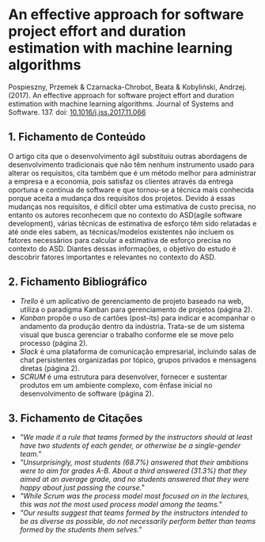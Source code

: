 # An effective approach for software project effort and duration estimation with machine learning algorithms

Pospieszny, Przemek & Czarnacka-Chrobot, Beata & Kobyliński, Andrzej. (2017). An effective approach for software project effort and duration estimation with machine learning algorithms. Journal of Systems and Software. 137.  doi: [10.1016/j.jss.2017.11.066](https://doi.org/10.1016/j.jss.2017.11.066)

## 1. Fichamento de Conteúdo

O artigo cita que o desenvolvimento ágil substituiu outras abordagens de desenvolvimento tradicionais que não têm nenhum instrumento usado para alterar os requisitos, cita também que é um método melhor para administrar a empresa e a economia, pois satisfaz os clientes através da entrega oportuna e contínua de software e que tornou-se a técnica mais conhecida porque aceita a mudança dos requisitos dos projetos. Devido á essas mudanças nos requisitos, é difícil obter uma estimativa de custo precisa, no entanto os autores reconhecem que no contexto do ASD(agile software development), várias técnicas de estimativa de esforço têm sido relatadas e até onde eles sabem, as técnicas/modelos  existentes não incluem os fatores necessários para calcular a estimativa de esforço precisa no contexto do ASD. Diantes dessas informações, o objetivo do estudo é descobrir fatores importantes e relevantes no contexto do ASD.

## 2. Fichamento Bibliográfico 

* _Trello_ é um aplicativo de gerenciamento de projeto baseado na web, utiliza o paradigma Kanban para gerenciamento de projetos (página 2).
* _Kanban_ propõe o uso de cartões (post-its) para indicar e acompanhar o andamento da produção dentro da indústria. Trata-se de um sistema visual que busca gerenciar o trabalho conforme ele se move pelo processo (página 2).
* _Slack_ é uma plataforma de comunicação empresarial, incluindo salas de chat persistentes organizadas por tópico, grupos privados e mensagens diretas (página 2).
* _SCRUM_ é uma estrutura para desenvolver, fornecer e sustentar produtos em um ambiente complexo, com ênfase inicial no desenvolvimento de software (página 2).

## 3. Fichamento de Citações 

* _"We made it a rule that teams formed by the instructors should at least have two students of each gender, or otherwise be a single-gender team."_
* _"Unsurprisingly, most students (68.7%) answered that their ambitions were to aim for grades A-B. About a third answered (31.3%) that they aimed at an average grade, and no students answered that they were happy about just passing the course."_
* _"While Scrum was the process model most focused on in the lectures, this was not the most used process model among the teams."_
* _"Our results suggest that teams formed by the instructors intended to be as diverse as possible, do not necessarily perform better than teams formed by the students them selves."_

